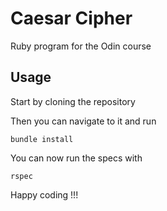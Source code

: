 # Caesar Cipher

Ruby program for the Odin course


## Usage

Start by cloning the repository

Then you can navigate to it and run

    bundle install

You can now run the specs with

    rspec

Happy coding !!!